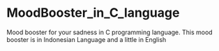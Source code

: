 # MoodBooster_in_C_language
Mood booster for your sadness in C programming language. This mood booster is in Indonesian Language and a little in English
